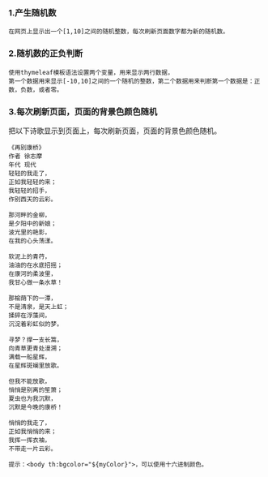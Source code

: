 ###  1.产生随机数
```
在网页上显示出一个[1,10]之间的随机整数，每次刷新页面数字都为新的随机数。
```
###  2.随机数的正负判断
```
使用thymeleaf模板语法设置两个变量，用来显示两行数据，
第一个数据用来显示[-10,10]之间的一个随机的整数，第二个数据用来判断第一个数据是：正数，负数，或者零。
```
###  3.每次刷新页面，页面的背景色颜色随机
把以下诗歌显示到页面上，每次刷新页面，页面的背景色颜色随机。
```
《再别康桥》
作者 徐志摩 
年代 现代
轻轻的我走了，
正如我轻轻的来；
我轻轻的招手，
作别西天的云彩。

那河畔的金柳，
是夕阳中的新娘；
波光里的艳影，
在我的心头荡漾。

软泥上的青荇，
油油的在水底招摇；
在康河的柔波里，
我甘心做一条水草！

那榆荫下的一潭，
不是清泉，是天上虹；
揉碎在浮藻间，
沉淀着彩虹似的梦。

寻梦？撑一支长篙，
向青草更青处漫溯；
满载一船星辉，
在星辉斑斓里放歌。

但我不能放歌，
悄悄是别离的笙箫；
夏虫也为我沉默，
沉默是今晚的康桥！

悄悄的我走了，
正如我悄悄的来；
我挥一挥衣袖，
不带走一片云彩。
```
```
提示：<body th:bgcolor="${myColor}">，可以使用十六进制颜色。
```
